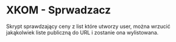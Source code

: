 # XKOM - Sprwadzacz
Skrypt sprawdzający ceny z list które utworzy user, można wrzucić jakąkolwiek liste publiczną do URL i zostanie ona wylistowana.
